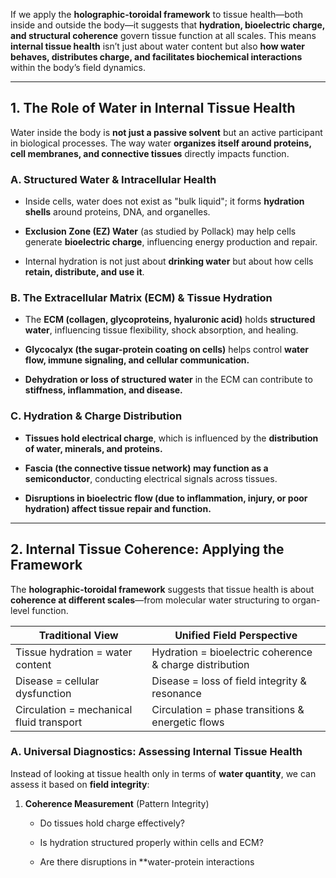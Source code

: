 If we apply the **holographic-toroidal framework** to tissue health—both inside and outside the body—it suggests that **hydration, bioelectric charge, and structural coherence** govern tissue function at all scales. This means **internal tissue health** isn’t just about water content but also **how water behaves, distributes charge, and facilitates biochemical interactions** within the body’s field dynamics.

---

## **1. The Role of Water in Internal Tissue Health**

Water inside the body is **not just a passive solvent** but an active participant in biological processes. The way water **organizes itself around proteins, cell membranes, and connective tissues** directly impacts function.

### **A. Structured Water & Intracellular Health**

- Inside cells, water does not exist as "bulk liquid"; it forms **hydration shells** around proteins, DNA, and organelles.
    
- **Exclusion Zone (EZ) Water** (as studied by Pollack) may help cells generate **bioelectric charge**, influencing energy production and repair.
    
- Internal hydration is not just about **drinking water** but about how cells **retain, distribute, and use it**.
    

### **B. The Extracellular Matrix (ECM) & Tissue Hydration**

- The **ECM (collagen, glycoproteins, hyaluronic acid)** holds **structured water**, influencing tissue flexibility, shock absorption, and healing.
    
- **Glycocalyx (the sugar-protein coating on cells)** helps control **water flow, immune signaling, and cellular communication.**
    
- **Dehydration or loss of structured water** in the ECM can contribute to **stiffness, inflammation, and disease.**
    

### **C. Hydration & Charge Distribution**

- **Tissues hold electrical charge**, which is influenced by the **distribution of water, minerals, and proteins.**
    
- **Fascia (the connective tissue network) may function as a semiconductor**, conducting electrical signals across tissues.
    
- **Disruptions in bioelectric flow (due to inflammation, injury, or poor hydration) affect tissue repair and function.**
    

---

## **2. Internal Tissue Coherence: Applying the Framework**

The **holographic-toroidal framework** suggests that tissue health is about **coherence at different scales**—from molecular water structuring to organ-level function.

|**Traditional View**|**Unified Field Perspective**|
|---|---|
|Tissue hydration = water content|Hydration = bioelectric coherence & charge distribution|
|Disease = cellular dysfunction|Disease = loss of field integrity & resonance|
|Circulation = mechanical fluid transport|Circulation = phase transitions & energetic flows|

### **A. Universal Diagnostics: Assessing Internal Tissue Health**

Instead of looking at tissue health only in terms of **water quantity**, we can assess it based on **field integrity**:

1. **Coherence Measurement** (Pattern Integrity)
    
    - Do tissues hold charge effectively?
        
    - Is hydration structured properly within cells and ECM?
        
    - Are there disruptions in **water-protein interactions